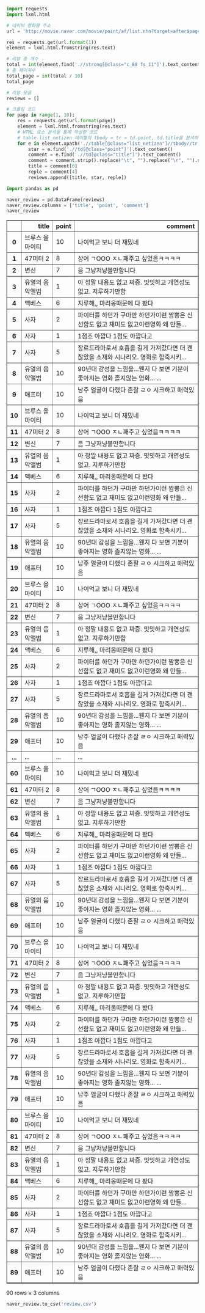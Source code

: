 

```python
import requests
import lxml.html

# 네이버 영화평 주소
url = 'http://movie.naver.com/movie/point/af/list.nhn?target=after$page={}'

res = requests.get(url.format(1))
element = lxml.html.fromstring(res.text)

# 리뷰 총 개수
total = int(element.find('.//strong[@class="c_88 fs_11"]').text_content())
# 총 페이지수
total_page = int(total / 10)
total_page

# 리뷰 모음
reviews = []

# 크롤링 코드
for page in range(1, 10):
    res = requests.get(url.format(page))
    element = lxml.html.fromstring(res.text)
    # HTML 요소 분석을 통해 작성한 코드
    # table.list_netizen 테이블의 tbody > tr > td.point, td.title을 분석하는 코드
    for e in element.xpath('.//table[@class="list_netizen"]//tbody//tr'):
        star = e.find('.//td[@class="point"]').text_content()
        comment = e.find('.//td[@class="title"]').text_content()
        comment = comment.strip().replace("\t", "").replace("\r", "").split("\n")
        title = comment[0]
        reple = comment[4]
        reviews.append([title, star, reple])
```


```python
import pandas as pd

naver_review = pd.DataFrame(reviews)
naver_review.columns = ['title', 'point', 'comment']
naver_review
```




<div>
<style scoped>
    .dataframe tbody tr th:only-of-type {
        vertical-align: middle;
    }

    .dataframe tbody tr th {
        vertical-align: top;
    }

    .dataframe thead th {
        text-align: right;
    }
</style>
<table border="1" class="dataframe">
  <thead>
    <tr style="text-align: right;">
      <th></th>
      <th>title</th>
      <th>point</th>
      <th>comment</th>
    </tr>
  </thead>
  <tbody>
    <tr>
      <th>0</th>
      <td>브루스 올마이티</td>
      <td>10</td>
      <td>나이먹고 보니 더 재밌네</td>
    </tr>
    <tr>
      <th>1</th>
      <td>47미터 2</td>
      <td>8</td>
      <td>상어 ㄱOOO ㅈㄴ패주고 싶었음ㅋㅋㅋㅋ</td>
    </tr>
    <tr>
      <th>2</th>
      <td>변신</td>
      <td>7</td>
      <td>음 그냥저냥볼만함니다</td>
    </tr>
    <tr>
      <th>3</th>
      <td>유열의 음악앨범</td>
      <td>1</td>
      <td>아 정말 내용도 없고 짜증.  밋밋하고 개연성도 없고.  지루하기만함</td>
    </tr>
    <tr>
      <th>4</th>
      <td>맥베스</td>
      <td>6</td>
      <td>지루해,, 마리옹때문에 다 봤다</td>
    </tr>
    <tr>
      <th>5</th>
      <td>사자</td>
      <td>2</td>
      <td>파이터를 하던가 구마만 하던가이런 짬뽕은 신선함도 없고 재미도 없고이런영화 왜 만들...</td>
    </tr>
    <tr>
      <th>6</th>
      <td>사자</td>
      <td>1</td>
      <td>1점조 아깝다 1점도 아깝다고</td>
    </tr>
    <tr>
      <th>7</th>
      <td>사자</td>
      <td>5</td>
      <td>장르드라마로서 호흡을 길게 가져갔다면 더 괜찮았을 소재와 시나리오. 영화로 함축시키...</td>
    </tr>
    <tr>
      <th>8</th>
      <td>유열의 음악앨범</td>
      <td>10</td>
      <td>90년대 감성을 느낌을...웬지 다 보면 기분이 좋아지는 영화 졸지않는 영화... ...</td>
    </tr>
    <tr>
      <th>9</th>
      <td>애프터</td>
      <td>10</td>
      <td>남주  얼굴이 다했다 존잘 ㄹㅇ 시크하고 매력있음</td>
    </tr>
    <tr>
      <th>10</th>
      <td>브루스 올마이티</td>
      <td>10</td>
      <td>나이먹고 보니 더 재밌네</td>
    </tr>
    <tr>
      <th>11</th>
      <td>47미터 2</td>
      <td>8</td>
      <td>상어 ㄱOOO ㅈㄴ패주고 싶었음ㅋㅋㅋㅋ</td>
    </tr>
    <tr>
      <th>12</th>
      <td>변신</td>
      <td>7</td>
      <td>음 그냥저냥볼만함니다</td>
    </tr>
    <tr>
      <th>13</th>
      <td>유열의 음악앨범</td>
      <td>1</td>
      <td>아 정말 내용도 없고 짜증.  밋밋하고 개연성도 없고.  지루하기만함</td>
    </tr>
    <tr>
      <th>14</th>
      <td>맥베스</td>
      <td>6</td>
      <td>지루해,, 마리옹때문에 다 봤다</td>
    </tr>
    <tr>
      <th>15</th>
      <td>사자</td>
      <td>2</td>
      <td>파이터를 하던가 구마만 하던가이런 짬뽕은 신선함도 없고 재미도 없고이런영화 왜 만들...</td>
    </tr>
    <tr>
      <th>16</th>
      <td>사자</td>
      <td>1</td>
      <td>1점조 아깝다 1점도 아깝다고</td>
    </tr>
    <tr>
      <th>17</th>
      <td>사자</td>
      <td>5</td>
      <td>장르드라마로서 호흡을 길게 가져갔다면 더 괜찮았을 소재와 시나리오. 영화로 함축시키...</td>
    </tr>
    <tr>
      <th>18</th>
      <td>유열의 음악앨범</td>
      <td>10</td>
      <td>90년대 감성을 느낌을...웬지 다 보면 기분이 좋아지는 영화 졸지않는 영화... ...</td>
    </tr>
    <tr>
      <th>19</th>
      <td>애프터</td>
      <td>10</td>
      <td>남주  얼굴이 다했다 존잘 ㄹㅇ 시크하고 매력있음</td>
    </tr>
    <tr>
      <th>20</th>
      <td>브루스 올마이티</td>
      <td>10</td>
      <td>나이먹고 보니 더 재밌네</td>
    </tr>
    <tr>
      <th>21</th>
      <td>47미터 2</td>
      <td>8</td>
      <td>상어 ㄱOOO ㅈㄴ패주고 싶었음ㅋㅋㅋㅋ</td>
    </tr>
    <tr>
      <th>22</th>
      <td>변신</td>
      <td>7</td>
      <td>음 그냥저냥볼만함니다</td>
    </tr>
    <tr>
      <th>23</th>
      <td>유열의 음악앨범</td>
      <td>1</td>
      <td>아 정말 내용도 없고 짜증.  밋밋하고 개연성도 없고.  지루하기만함</td>
    </tr>
    <tr>
      <th>24</th>
      <td>맥베스</td>
      <td>6</td>
      <td>지루해,, 마리옹때문에 다 봤다</td>
    </tr>
    <tr>
      <th>25</th>
      <td>사자</td>
      <td>2</td>
      <td>파이터를 하던가 구마만 하던가이런 짬뽕은 신선함도 없고 재미도 없고이런영화 왜 만들...</td>
    </tr>
    <tr>
      <th>26</th>
      <td>사자</td>
      <td>1</td>
      <td>1점조 아깝다 1점도 아깝다고</td>
    </tr>
    <tr>
      <th>27</th>
      <td>사자</td>
      <td>5</td>
      <td>장르드라마로서 호흡을 길게 가져갔다면 더 괜찮았을 소재와 시나리오. 영화로 함축시키...</td>
    </tr>
    <tr>
      <th>28</th>
      <td>유열의 음악앨범</td>
      <td>10</td>
      <td>90년대 감성을 느낌을...웬지 다 보면 기분이 좋아지는 영화 졸지않는 영화... ...</td>
    </tr>
    <tr>
      <th>29</th>
      <td>애프터</td>
      <td>10</td>
      <td>남주  얼굴이 다했다 존잘 ㄹㅇ 시크하고 매력있음</td>
    </tr>
    <tr>
      <th>...</th>
      <td>...</td>
      <td>...</td>
      <td>...</td>
    </tr>
    <tr>
      <th>60</th>
      <td>브루스 올마이티</td>
      <td>10</td>
      <td>나이먹고 보니 더 재밌네</td>
    </tr>
    <tr>
      <th>61</th>
      <td>47미터 2</td>
      <td>8</td>
      <td>상어 ㄱOOO ㅈㄴ패주고 싶었음ㅋㅋㅋㅋ</td>
    </tr>
    <tr>
      <th>62</th>
      <td>변신</td>
      <td>7</td>
      <td>음 그냥저냥볼만함니다</td>
    </tr>
    <tr>
      <th>63</th>
      <td>유열의 음악앨범</td>
      <td>1</td>
      <td>아 정말 내용도 없고 짜증.  밋밋하고 개연성도 없고.  지루하기만함</td>
    </tr>
    <tr>
      <th>64</th>
      <td>맥베스</td>
      <td>6</td>
      <td>지루해,, 마리옹때문에 다 봤다</td>
    </tr>
    <tr>
      <th>65</th>
      <td>사자</td>
      <td>2</td>
      <td>파이터를 하던가 구마만 하던가이런 짬뽕은 신선함도 없고 재미도 없고이런영화 왜 만들...</td>
    </tr>
    <tr>
      <th>66</th>
      <td>사자</td>
      <td>1</td>
      <td>1점조 아깝다 1점도 아깝다고</td>
    </tr>
    <tr>
      <th>67</th>
      <td>사자</td>
      <td>5</td>
      <td>장르드라마로서 호흡을 길게 가져갔다면 더 괜찮았을 소재와 시나리오. 영화로 함축시키...</td>
    </tr>
    <tr>
      <th>68</th>
      <td>유열의 음악앨범</td>
      <td>10</td>
      <td>90년대 감성을 느낌을...웬지 다 보면 기분이 좋아지는 영화 졸지않는 영화... ...</td>
    </tr>
    <tr>
      <th>69</th>
      <td>애프터</td>
      <td>10</td>
      <td>남주  얼굴이 다했다 존잘 ㄹㅇ 시크하고 매력있음</td>
    </tr>
    <tr>
      <th>70</th>
      <td>브루스 올마이티</td>
      <td>10</td>
      <td>나이먹고 보니 더 재밌네</td>
    </tr>
    <tr>
      <th>71</th>
      <td>47미터 2</td>
      <td>8</td>
      <td>상어 ㄱOOO ㅈㄴ패주고 싶었음ㅋㅋㅋㅋ</td>
    </tr>
    <tr>
      <th>72</th>
      <td>변신</td>
      <td>7</td>
      <td>음 그냥저냥볼만함니다</td>
    </tr>
    <tr>
      <th>73</th>
      <td>유열의 음악앨범</td>
      <td>1</td>
      <td>아 정말 내용도 없고 짜증.  밋밋하고 개연성도 없고.  지루하기만함</td>
    </tr>
    <tr>
      <th>74</th>
      <td>맥베스</td>
      <td>6</td>
      <td>지루해,, 마리옹때문에 다 봤다</td>
    </tr>
    <tr>
      <th>75</th>
      <td>사자</td>
      <td>2</td>
      <td>파이터를 하던가 구마만 하던가이런 짬뽕은 신선함도 없고 재미도 없고이런영화 왜 만들...</td>
    </tr>
    <tr>
      <th>76</th>
      <td>사자</td>
      <td>1</td>
      <td>1점조 아깝다 1점도 아깝다고</td>
    </tr>
    <tr>
      <th>77</th>
      <td>사자</td>
      <td>5</td>
      <td>장르드라마로서 호흡을 길게 가져갔다면 더 괜찮았을 소재와 시나리오. 영화로 함축시키...</td>
    </tr>
    <tr>
      <th>78</th>
      <td>유열의 음악앨범</td>
      <td>10</td>
      <td>90년대 감성을 느낌을...웬지 다 보면 기분이 좋아지는 영화 졸지않는 영화... ...</td>
    </tr>
    <tr>
      <th>79</th>
      <td>애프터</td>
      <td>10</td>
      <td>남주  얼굴이 다했다 존잘 ㄹㅇ 시크하고 매력있음</td>
    </tr>
    <tr>
      <th>80</th>
      <td>브루스 올마이티</td>
      <td>10</td>
      <td>나이먹고 보니 더 재밌네</td>
    </tr>
    <tr>
      <th>81</th>
      <td>47미터 2</td>
      <td>8</td>
      <td>상어 ㄱOOO ㅈㄴ패주고 싶었음ㅋㅋㅋㅋ</td>
    </tr>
    <tr>
      <th>82</th>
      <td>변신</td>
      <td>7</td>
      <td>음 그냥저냥볼만함니다</td>
    </tr>
    <tr>
      <th>83</th>
      <td>유열의 음악앨범</td>
      <td>1</td>
      <td>아 정말 내용도 없고 짜증.  밋밋하고 개연성도 없고.  지루하기만함</td>
    </tr>
    <tr>
      <th>84</th>
      <td>맥베스</td>
      <td>6</td>
      <td>지루해,, 마리옹때문에 다 봤다</td>
    </tr>
    <tr>
      <th>85</th>
      <td>사자</td>
      <td>2</td>
      <td>파이터를 하던가 구마만 하던가이런 짬뽕은 신선함도 없고 재미도 없고이런영화 왜 만들...</td>
    </tr>
    <tr>
      <th>86</th>
      <td>사자</td>
      <td>1</td>
      <td>1점조 아깝다 1점도 아깝다고</td>
    </tr>
    <tr>
      <th>87</th>
      <td>사자</td>
      <td>5</td>
      <td>장르드라마로서 호흡을 길게 가져갔다면 더 괜찮았을 소재와 시나리오. 영화로 함축시키...</td>
    </tr>
    <tr>
      <th>88</th>
      <td>유열의 음악앨범</td>
      <td>10</td>
      <td>90년대 감성을 느낌을...웬지 다 보면 기분이 좋아지는 영화 졸지않는 영화... ...</td>
    </tr>
    <tr>
      <th>89</th>
      <td>애프터</td>
      <td>10</td>
      <td>남주  얼굴이 다했다 존잘 ㄹㅇ 시크하고 매력있음</td>
    </tr>
  </tbody>
</table>
<p>90 rows × 3 columns</p>
</div>




```python
naver_review.to_csv('review.csv')
```


```python

```
